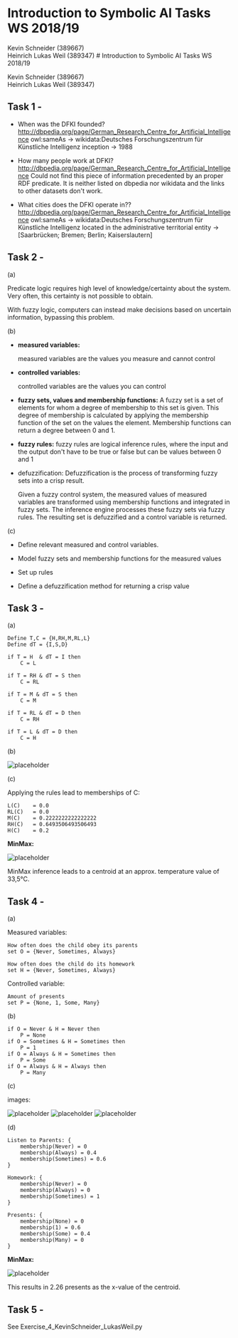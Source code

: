 ﻿# Introduction to Symbolic AI  Tasks WS 2018/19

Kevin Schneider (389667)  
Heinrich Lukas Weil (389347)  # Introduction to Symbolic AI  Tasks WS 2018/19

Kevin Schneider (389667)  
Heinrich Lukas Weil (389347)  

## Task 1 -

- When was the DFKI founded?
    http://dbpedia.org/page/German_Research_Centre_for_Artificial_Intelligence
    owl:sameAs -> wikidata:Deutsches Forschungszentrum für Künstliche Intelligenz
        inception -> 1988

- How many people work at DFKI?
    http://dbpedia.org/page/German_Research_Centre_for_Artificial_Intelligence
    Could not find this piece of information precedented by an proper RDF predicate.
    It is neither listed on dbpedia nor wikidata and the links to other datasets don't work.

- What cities does the DFKI operate in??
    http://dbpedia.org/page/German_Research_Centre_for_Artificial_Intelligence
    owl:sameAs -> wikidata:Deutsches Forschungszentrum für Künstliche Intelligenz
        located in the administrative territorial entity ->	[Saarbrücken;
                                                            Bremen;
                                                            Berlin;
                                                            Kaiserslautern]

## Task 2 -

(a)

Predicate logic requires high level of knowledge/certainty about the system. Very often, this certainty is not possible to obtain.

With fuzzy logic, computers can instead make decisions based on uncertain information, bypassing this problem.

(b)

- **measured variables:**

    measured variables are the values you measure and cannot control

- **controlled variables:**

    controlled variables are the values you can control

- **fuzzy sets, values and membership functions:**
    A fuzzy set is a set of elements for whom a degree of membership to this set is given.
    This degree of membership is calculated by applying the membership function of the set on the values the element.
    Membership functions can return a degree between 0 and 1.

- **fuzzy rules:**
    fuzzy rules are logical inference rules, where the input and the output don't have to be true or false but can be values between 0 and 1

- defuzzification:
    Defuzzification is the process of transforming fuzzy sets into a crisp result.

    Given a fuzzy control system, the measured values of measured variables are transformed using membership functions and integrated in fuzzy sets. The inference engine processes these fuzzy sets via fuzzy rules. The resulting set is defuzzified and a control variable is returned.

(c)

- Define relevant measured and control variables.

- Model fuzzy sets and membership functions for the measured values

- Set up rules

- Define a defuzzification method for returning a crisp value

## Task 3 -

(a)

    Define T,C = {H,RH,M,RL,L}
    Define dT = {I,S,D}

    if T = H  & dT = I then
        C = L

    if T = RH & dT = S then
        C = RL

    if T = M & dT = S then
        C = M

    if T = RL & dT = D then
        C = RH

    if T = L & dT = D then
        C = H

(b)

![placeholder](Task_4_3_Memberships.png)

(c)

Applying the rules lead to memberships of C:

    L(C)    = 0.0
    RL(C)   = 0.0
    M(C)    = 0.2222222222222222
    RH(C)   = 0.6493506493506493
    H(C)    = 0.2

**MinMax:**

![placeholder](Task_4_3_MinMax.png)

MinMax inference leads to a centroid at an approx. temperature value of 33,5°C.

## Task 4 -

(a)

Measured variables:

    How often does the child obey its parents
    set O = {Never, Sometimes, Always}

    How often does the child do its homework
    set H = {Never, Sometimes, Always}

Controlled variable:

    Amount of presents
    set P = {None, 1, Some, Many}

(b)

    if O = Never & H = Never then
        P = None
    if O = Sometimes & H = Sometimes then
        P = 1
    if O = Always & H = Sometimes then
        P = Some
    if O = Always & H = Always then
        P = Many

(c)

images:

![placeholder](Exercise_4_KevinSchneider_LukasWeil_Task4_homework.png)
![placeholder](Exercise_4_KevinSchneider_LukasWeil_Task4_obedience.png)
![placeholder](Exercise_4_KevinSchneider_LukasWeil_Task4_presents.png)

(d)

    Listen to Parents: {
        membership(Never) = 0
        membership(Always) = 0.4
        membership(Sometimes) = 0.6
    }

    Homework: {
        membership(Never) = 0
        membership(Always) = 0
        membership(Sometimes) = 1
    }

    Presents: {
        membership(None) = 0
        membership(1) = 0.6
        membership(Some) = 0.4
        membership(Many) = 0
    }

**MinMax:**

![placeholder](task_4_minmax.png)

This results in 2.26 presents as the x-value of the centroid.

## Task 5 -

See Exercise_4_KevinSchneider_LukasWeil.py